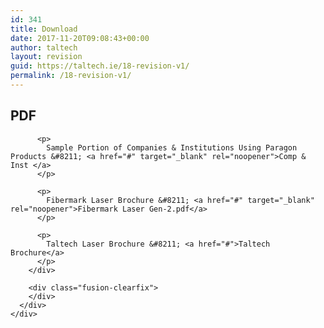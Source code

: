 ```yaml
---
id: 341
title: Download
date: 2017-11-20T09:08:43+00:00
author: taltech
layout: revision
guid: https://taltech.ie/18-revision-v1/
permalink: /18-revision-v1/
---
```

<div class="fusion-fullwidth fullwidth-box nonhundred-percent-fullwidth non-hundred-percent-height-scrolling"  style='background-color: rgba(255,255,255,0);background-position: center center;background-repeat: no-repeat;padding-top:0px;padding-right:0px;padding-bottom:0px;padding-left:0px;'>
  <div class="fusion-builder-row fusion-row ">
    <div  class="fusion-layout-column fusion_builder_column fusion_builder_column_1_1  fusion-one-full fusion-column-first fusion-column-last shadow_panel download_info 1_1"  style='margin-top:0px;margin-bottom:20px;'>
      <div class="fusion-column-wrapper" style="background-position:left top;background-repeat:no-repeat;-webkit-background-size:cover;-moz-background-size:cover;-o-background-size:cover;background-size:cover;"  data-bg-url="">
        <div class="fusion-text">
          <h2 class="headline">
            PDF
          </h2>
          
          <p>
            Sample Portion of Companies & Institutions Using Paragon Products &#8211; <a href="#" target="_blank" rel="noopener">Comp & Inst </a>
          </p>
          
          <p>
            Fibermark Laser Brochure &#8211; <a href="#" target="_blank" rel="noopener">Fibermark Laser Gen-2.pdf</a>
          </p>
          
          <p>
            Taltech Laser Brochure &#8211; <a href="#">Taltech Brochure</a>
          </p>
        </div>
        
        <div class="fusion-clearfix">
        </div>
      </div>
    </div>
  </div>
</div>
